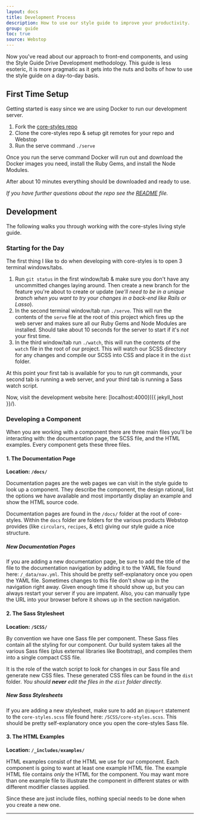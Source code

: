 ```yaml
---
layout: docs
title: Development Process
description: How to use our style guide to improve your productivity.
group: guide
toc: true
source: Webstop
---
```


Now you've read about our approach to front-end components, and using 
the Style Guide Drive Development methodology. This guide is less esoteric, 
it is more pragmatic as it gets into the nuts and 
bolts of how to use the style guide on a day-to-day basis.

## First Time Setup

Getting started is easy since we are using Docker to run our 
development server.

1. Fork the [core-styles repo](https://github.com/webstop/core-styles)
2. Clone the core-styles repo & setup git remotes for your repo and Webstop
3. Run the serve command `./serve`

Once you run the serve command Docker will run out and download the 
Docker images you need, install the Ruby Gems, and install the 
Node Modules.

After about 10 minutes everything should be downloaded and ready to use.

_If you have further questions about the repo see the 
[README]([https://github.com/webstop/core-styles#webstop-style-guide) file._

## Development

The following walks you through working with the core-styles living style guide.

### Starting for the Day

The first thing I like to do when developing with core-styles is to open 3 
terminal windows/tabs. 

1. Run `git status` in the first window/tab & make sure you don't have any 
  uncommitted changes laying around. Then create a new branch for the 
  feature you're about to create or update (_we'll need to be in a unique branch 
  when you want to try your changes in a back-end like Rails or Lasso_).
2. In the second terminal window/tab run  `./serve`. This will run the 
  contents of the `serve` file at the root of this project which fires 
  up the web server and makes sure all our Ruby Gems and Node Modules are 
  installed. Should take about 10 seconds for the server to start if it's 
  _not_ your first time.
3. In the third window/tab run `./watch`, this will run the contents of the 
  `watch` file in the root of our project. This will watch our SCSS directory 
  for any changes and compile our SCSS into CSS and place it in the `dist` 
  folder. 
  
  
At this point your first tab is available for you to run git commands, your 
second tab is running a web server, and your third tab is running a Sass 
watch script.

Now, visit the development website here: [localhost:4000]({{ jekyll_host }}/).

### Developing a Component

When you are working with a component there are three main files you'll be interacting 
with: the documentation page, the SCSS file, and the HTML examples. Every component 
gets these three files.

#### 1. The Documentation Page

**Location: `/docs/`**

Documentation pages are the web pages we can visit in the style guide to look up a 
component. They describe the component, the design rational, list the options we have 
available and most importantly display an example and show the HTML source code.

Documentation pages are found in the `/docs/` folder at the root of core-styles. Within 
the `docs` folder are folders for the various products Webstop provides (like `circulars`, 
`recipes`, & etc) giving our style guide a nice structure. 

 
##### New Documentation Pages

If you are adding a new documentation page, be sure to add the title of the file to the 
documentation navigation by adding it to the YAML file found here: `/_data/nav.yml`. This 
should be pretty self-explanatory once you open the YAML file. Sometimes changes to this 
file don't show up in the navigation right away. Given enough time it should show up, but 
you can always restart your server if you are impatent. Also, you can manually type the 
URL into your browser before it shows up in the section navigation.


#### 2. The Sass Stylesheet

**Location: `/SCSS/`**

By convention we have one Sass file per component. These Sass files contain all the 
styling for our component. Our build system takes all the various Sass files (plus 
external libraries like Bootstrap), and compiles them into a single compact CSS file.

It is the role of the watch script to look for changes in our Sass file and generate 
new CSS files. These generated CSS files can be found in the `dist` folder. _You should 
**never** edit the files in the `dist` folder directly._


##### New Sass Stylesheets

If you are adding a new stylesheet, make sure to add an `@import` statement to the 
`core-styles.scss` file found here: `/SCSS/core-styles.scss`. This should be pretty 
self-explanatory once you open the core-styles Sass file.


#### 3. The HTML Examples

**Location: `/_includes/examples/`**

HTML examples consist of the HTML we use for our component. Each component is going to 
want at least one example HTML file. The example HTML file contains _only_ the HTML for 
the component. You may want more than one example file to illustrate the component in 
different states or with different modifier classes applied.

Since these are just include files, nothing special needs to be done when you create a 
new one.



---




